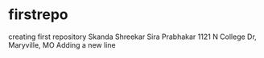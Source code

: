 # firstrepo
creating first repository
Skanda Shreekar Sira Prabhakar
1121 N College Dr, Maryville, MO
Adding a new line
